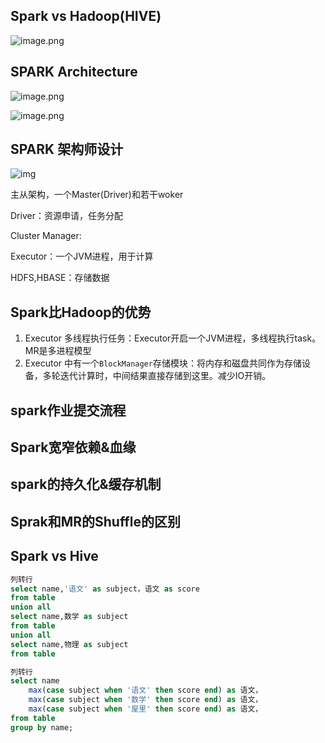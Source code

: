 ## Spark vs Hadoop(HIVE)

![image.png](https://p6-juejin.byteimg.com/tos-cn-i-k3u1fbpfcp/e0c96476a819418686b9b46baf7951c7~tplv-k3u1fbpfcp-zoom-in-crop-mark:1512:0:0:0.awebp)

## SPARK Architecture

![image.png](https://p9-juejin.byteimg.com/tos-cn-i-k3u1fbpfcp/eb8634a7be9545f6a69475410a1d589b~tplv-k3u1fbpfcp-zoom-in-crop-mark:1512:0:0:0.awebp?)

![image.png](https://p1-juejin.byteimg.com/tos-cn-i-k3u1fbpfcp/a66bb7a6aaba462097ea327f0c6eacff~tplv-k3u1fbpfcp-zoom-in-crop-mark:1512:0:0:0.awebp?)

## SPARK 架构师设计

![img](https://uploadfiles.nowcoder.com/files/20240320/261038666_1710946095702/.jpg)



主从架构，一个Master(Driver)和若干woker

Driver：资源申请，任务分配

Cluster Manager:

Executor：一个JVM进程，用于计算

HDFS,HBASE：存储数据

## Spark比Hadoop的优势

1. Executor 多线程执行任务：Executor开启一个JVM进程，多线程执行task。MR是多进程模型
2. Executor 中有一个`BlockManager`存储模块：将内存和磁盘共同作为存储设备，多轮迭代计算时，中间结果直接存储到这里。减少IO开销。

## spark作业提交流程

## Spark宽窄依赖&血缘

## spark的持久化&缓存机制

## Sprak和MR的Shuffle的区别

## Spark vs Hive







```sql
列转行
select name,'语文' as subject，语文 as score
from table
union all
select name,数学 as subject
from table
union all
select name,物理 as subject
from table

列转行
select name
    max(case subject when '语文' then score end) as 语文，
    max(case subject when '数学' then score end) as 语文，
    max(case subject when '屋里' then score end) as 语文，
from table
group by name;

```

